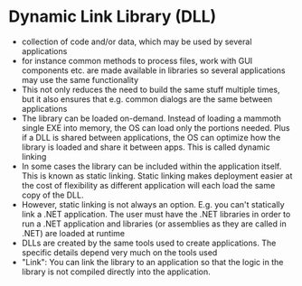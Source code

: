 # Dynamic Link Library (DLL)

- collection of code and/or data, which may be used by several applications
- for instance common methods to process files, work with GUI components etc. are made available in libraries so several applications may use the same functionality
- This not only reduces the need to build the same stuff multiple times, but it also ensures that e.g. common dialogs are the same between applications
- The library can be loaded on-demand. Instead of loading a mammoth single EXE into memory, the OS can load only the portions needed. Plus if a DLL is shared between applications, the OS can optimize how the library is loaded and share it between apps. This is called dynamic linking
- In some cases the library can be included within the application itself. This is known as static linking. Static linking makes deployment easier at the cost of flexibility as different application will each load the same copy of the DLL.
- However, static linking is not always an option. E.g. you can't statically link a .NET application. The user must have the .NET libraries in order to run a .NET application and libraries (or assemblies as they are called in .NET) are loaded at runtime
- DLLs are created by the same tools used to create applications. The specific details depend very much on the tools used
- "Link": You can link the library to an application so that the logic in the library is not compiled directly into the application.
